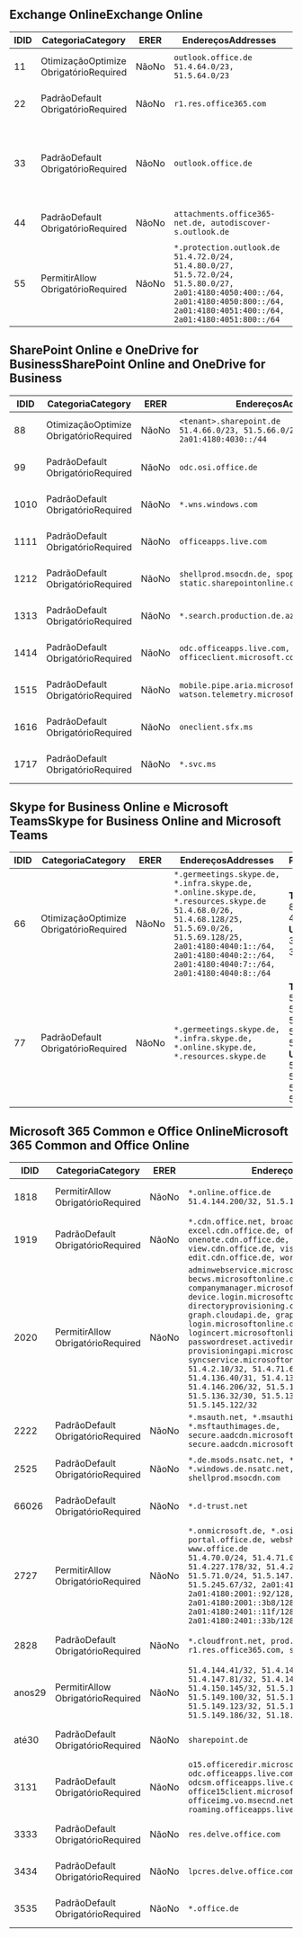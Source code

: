 <!--THIS FILE IS AUTOMATICALLY GENERATED. MANUAL CHANGES WILL BE OVERWRITTEN.-->
<!--Please contact the Office 365 Endpoints team with any questions.-->
<!--Germany endpoints version 2020062900-->
<!--File generated 2020-07-06 08:00:11.5780-->

## <a name="exchange-online"></a><span data-ttu-id="adaa5-101">Exchange Online</span><span class="sxs-lookup"><span data-stu-id="adaa5-101">Exchange Online</span></span>

<span data-ttu-id="adaa5-102">ID</span><span class="sxs-lookup"><span data-stu-id="adaa5-102">ID</span></span> | <span data-ttu-id="adaa5-103">Categoria</span><span class="sxs-lookup"><span data-stu-id="adaa5-103">Category</span></span> | <span data-ttu-id="adaa5-104">ER</span><span class="sxs-lookup"><span data-stu-id="adaa5-104">ER</span></span> | <span data-ttu-id="adaa5-105">Endereços</span><span class="sxs-lookup"><span data-stu-id="adaa5-105">Addresses</span></span> | <span data-ttu-id="adaa5-106">Portas</span><span class="sxs-lookup"><span data-stu-id="adaa5-106">Ports</span></span>
-- | -------------------- | -- | ----------------------------------------------------------------------------------------------------------------------------------------------------------------------------------------- | -------------------------------
<span data-ttu-id="adaa5-107">1</span><span class="sxs-lookup"><span data-stu-id="adaa5-107">1</span></span> | <span data-ttu-id="adaa5-108">Otimização</span><span class="sxs-lookup"><span data-stu-id="adaa5-108">Optimize</span></span><BR><span data-ttu-id="adaa5-109">Obrigatório</span><span class="sxs-lookup"><span data-stu-id="adaa5-109">Required</span></span> | <span data-ttu-id="adaa5-110">Não</span><span class="sxs-lookup"><span data-stu-id="adaa5-110">No</span></span> | `outlook.office.de`<BR>`51.4.64.0/23, 51.5.64.0/23` | <span data-ttu-id="adaa5-111">**TCP:** 443, 80</span><span class="sxs-lookup"><span data-stu-id="adaa5-111">**TCP:** 443, 80</span></span>
<span data-ttu-id="adaa5-112">2</span><span class="sxs-lookup"><span data-stu-id="adaa5-112">2</span></span> | <span data-ttu-id="adaa5-113">Padrão</span><span class="sxs-lookup"><span data-stu-id="adaa5-113">Default</span></span><BR><span data-ttu-id="adaa5-114">Obrigatório</span><span class="sxs-lookup"><span data-stu-id="adaa5-114">Required</span></span> | <span data-ttu-id="adaa5-115">Não</span><span class="sxs-lookup"><span data-stu-id="adaa5-115">No</span></span> | `r1.res.office365.com` | <span data-ttu-id="adaa5-116">**TCP:** 443, 80</span><span class="sxs-lookup"><span data-stu-id="adaa5-116">**TCP:** 443, 80</span></span>
<span data-ttu-id="adaa5-117">3</span><span class="sxs-lookup"><span data-stu-id="adaa5-117">3</span></span> | <span data-ttu-id="adaa5-118">Padrão</span><span class="sxs-lookup"><span data-stu-id="adaa5-118">Default</span></span><BR><span data-ttu-id="adaa5-119">Obrigatório</span><span class="sxs-lookup"><span data-stu-id="adaa5-119">Required</span></span> | <span data-ttu-id="adaa5-120">Não</span><span class="sxs-lookup"><span data-stu-id="adaa5-120">No</span></span> | `outlook.office.de` | <span data-ttu-id="adaa5-121">**TCP:** 143, 25, 587, 993, 995</span><span class="sxs-lookup"><span data-stu-id="adaa5-121">**TCP:** 143, 25, 587, 993, 995</span></span>
<span data-ttu-id="adaa5-122">4</span><span class="sxs-lookup"><span data-stu-id="adaa5-122">4</span></span> | <span data-ttu-id="adaa5-123">Padrão</span><span class="sxs-lookup"><span data-stu-id="adaa5-123">Default</span></span><BR><span data-ttu-id="adaa5-124">Obrigatório</span><span class="sxs-lookup"><span data-stu-id="adaa5-124">Required</span></span> | <span data-ttu-id="adaa5-125">Não</span><span class="sxs-lookup"><span data-stu-id="adaa5-125">No</span></span> | `attachments.office365-net.de, autodiscover-s.outlook.de` | <span data-ttu-id="adaa5-126">**TCP:** 443, 80</span><span class="sxs-lookup"><span data-stu-id="adaa5-126">**TCP:** 443, 80</span></span>
<span data-ttu-id="adaa5-127">5</span><span class="sxs-lookup"><span data-stu-id="adaa5-127">5</span></span> | <span data-ttu-id="adaa5-128">Permitir</span><span class="sxs-lookup"><span data-stu-id="adaa5-128">Allow</span></span><BR><span data-ttu-id="adaa5-129">Obrigatório</span><span class="sxs-lookup"><span data-stu-id="adaa5-129">Required</span></span> | <span data-ttu-id="adaa5-130">Não</span><span class="sxs-lookup"><span data-stu-id="adaa5-130">No</span></span> | `*.protection.outlook.de`<BR>`51.4.72.0/24, 51.4.80.0/27, 51.5.72.0/24, 51.5.80.0/27, 2a01:4180:4050:400::/64, 2a01:4180:4050:800::/64, 2a01:4180:4051:400::/64, 2a01:4180:4051:800::/64` | <span data-ttu-id="adaa5-131">**TCP:** 25, 443</span><span class="sxs-lookup"><span data-stu-id="adaa5-131">**TCP:** 25, 443</span></span>

## <a name="sharepoint-online-and-onedrive-for-business"></a><span data-ttu-id="adaa5-132">SharePoint Online e OneDrive for Business</span><span class="sxs-lookup"><span data-stu-id="adaa5-132">SharePoint Online and OneDrive for Business</span></span>

<span data-ttu-id="adaa5-133">ID</span><span class="sxs-lookup"><span data-stu-id="adaa5-133">ID</span></span> | <span data-ttu-id="adaa5-134">Categoria</span><span class="sxs-lookup"><span data-stu-id="adaa5-134">Category</span></span> | <span data-ttu-id="adaa5-135">ER</span><span class="sxs-lookup"><span data-stu-id="adaa5-135">ER</span></span> | <span data-ttu-id="adaa5-136">Endereços</span><span class="sxs-lookup"><span data-stu-id="adaa5-136">Addresses</span></span> | <span data-ttu-id="adaa5-137">Portas</span><span class="sxs-lookup"><span data-stu-id="adaa5-137">Ports</span></span>
-- | -------------------- | -- | ------------------------------------------------------------------------------ | ----------------
<span data-ttu-id="adaa5-138">8</span><span class="sxs-lookup"><span data-stu-id="adaa5-138">8</span></span> | <span data-ttu-id="adaa5-139">Otimização</span><span class="sxs-lookup"><span data-stu-id="adaa5-139">Optimize</span></span><BR><span data-ttu-id="adaa5-140">Obrigatório</span><span class="sxs-lookup"><span data-stu-id="adaa5-140">Required</span></span> | <span data-ttu-id="adaa5-141">Não</span><span class="sxs-lookup"><span data-stu-id="adaa5-141">No</span></span> | `<tenant>.sharepoint.de`<BR>`51.4.66.0/23, 51.5.66.0/23, 2a01:4180:4030::/44` | <span data-ttu-id="adaa5-142">**TCP:** 443, 80</span><span class="sxs-lookup"><span data-stu-id="adaa5-142">**TCP:** 443, 80</span></span>
<span data-ttu-id="adaa5-143">9</span><span class="sxs-lookup"><span data-stu-id="adaa5-143">9</span></span> | <span data-ttu-id="adaa5-144">Padrão</span><span class="sxs-lookup"><span data-stu-id="adaa5-144">Default</span></span><BR><span data-ttu-id="adaa5-145">Obrigatório</span><span class="sxs-lookup"><span data-stu-id="adaa5-145">Required</span></span> | <span data-ttu-id="adaa5-146">Não</span><span class="sxs-lookup"><span data-stu-id="adaa5-146">No</span></span> | `odc.osi.office.de` | <span data-ttu-id="adaa5-147">**TCP:** 443, 80</span><span class="sxs-lookup"><span data-stu-id="adaa5-147">**TCP:** 443, 80</span></span>
<span data-ttu-id="adaa5-148">10</span><span class="sxs-lookup"><span data-stu-id="adaa5-148">10</span></span> | <span data-ttu-id="adaa5-149">Padrão</span><span class="sxs-lookup"><span data-stu-id="adaa5-149">Default</span></span><BR><span data-ttu-id="adaa5-150">Obrigatório</span><span class="sxs-lookup"><span data-stu-id="adaa5-150">Required</span></span> | <span data-ttu-id="adaa5-151">Não</span><span class="sxs-lookup"><span data-stu-id="adaa5-151">No</span></span> | `*.wns.windows.com` | <span data-ttu-id="adaa5-152">**TCP:** 443, 80</span><span class="sxs-lookup"><span data-stu-id="adaa5-152">**TCP:** 443, 80</span></span>
<span data-ttu-id="adaa5-153">11</span><span class="sxs-lookup"><span data-stu-id="adaa5-153">11</span></span> | <span data-ttu-id="adaa5-154">Padrão</span><span class="sxs-lookup"><span data-stu-id="adaa5-154">Default</span></span><BR><span data-ttu-id="adaa5-155">Obrigatório</span><span class="sxs-lookup"><span data-stu-id="adaa5-155">Required</span></span> | <span data-ttu-id="adaa5-156">Não</span><span class="sxs-lookup"><span data-stu-id="adaa5-156">No</span></span> | `officeapps.live.com` | <span data-ttu-id="adaa5-157">**TCP:** 443, 80</span><span class="sxs-lookup"><span data-stu-id="adaa5-157">**TCP:** 443, 80</span></span>
<span data-ttu-id="adaa5-158">12</span><span class="sxs-lookup"><span data-stu-id="adaa5-158">12</span></span> | <span data-ttu-id="adaa5-159">Padrão</span><span class="sxs-lookup"><span data-stu-id="adaa5-159">Default</span></span><BR><span data-ttu-id="adaa5-160">Obrigatório</span><span class="sxs-lookup"><span data-stu-id="adaa5-160">Required</span></span> | <span data-ttu-id="adaa5-161">Não</span><span class="sxs-lookup"><span data-stu-id="adaa5-161">No</span></span> | `shellprod.msocdn.de, spoprod-a.akamaihd.net, static.sharepointonline.com` | <span data-ttu-id="adaa5-162">**TCP:** 443, 80</span><span class="sxs-lookup"><span data-stu-id="adaa5-162">**TCP:** 443, 80</span></span>
<span data-ttu-id="adaa5-163">13</span><span class="sxs-lookup"><span data-stu-id="adaa5-163">13</span></span> | <span data-ttu-id="adaa5-164">Padrão</span><span class="sxs-lookup"><span data-stu-id="adaa5-164">Default</span></span><BR><span data-ttu-id="adaa5-165">Obrigatório</span><span class="sxs-lookup"><span data-stu-id="adaa5-165">Required</span></span> | <span data-ttu-id="adaa5-166">Não</span><span class="sxs-lookup"><span data-stu-id="adaa5-166">No</span></span> | `*.search.production.de.azuretrafficmanager.de` | <span data-ttu-id="adaa5-167">**TCP:** 443</span><span class="sxs-lookup"><span data-stu-id="adaa5-167">**TCP:** 443</span></span>
<span data-ttu-id="adaa5-168">14</span><span class="sxs-lookup"><span data-stu-id="adaa5-168">14</span></span> | <span data-ttu-id="adaa5-169">Padrão</span><span class="sxs-lookup"><span data-stu-id="adaa5-169">Default</span></span><BR><span data-ttu-id="adaa5-170">Obrigatório</span><span class="sxs-lookup"><span data-stu-id="adaa5-170">Required</span></span> | <span data-ttu-id="adaa5-171">Não</span><span class="sxs-lookup"><span data-stu-id="adaa5-171">No</span></span> | `odc.officeapps.live.com, officeclient.microsoft.com` | <span data-ttu-id="adaa5-172">**TCP:** 443, 80</span><span class="sxs-lookup"><span data-stu-id="adaa5-172">**TCP:** 443, 80</span></span>
<span data-ttu-id="adaa5-173">15</span><span class="sxs-lookup"><span data-stu-id="adaa5-173">15</span></span> | <span data-ttu-id="adaa5-174">Padrão</span><span class="sxs-lookup"><span data-stu-id="adaa5-174">Default</span></span><BR><span data-ttu-id="adaa5-175">Obrigatório</span><span class="sxs-lookup"><span data-stu-id="adaa5-175">Required</span></span> | <span data-ttu-id="adaa5-176">Não</span><span class="sxs-lookup"><span data-stu-id="adaa5-176">No</span></span> | `mobile.pipe.aria.microsoft.com, ssw.live.com, watson.telemetry.microsoft.com` | <span data-ttu-id="adaa5-177">**TCP:** 443, 80</span><span class="sxs-lookup"><span data-stu-id="adaa5-177">**TCP:** 443, 80</span></span>
<span data-ttu-id="adaa5-178">16</span><span class="sxs-lookup"><span data-stu-id="adaa5-178">16</span></span> | <span data-ttu-id="adaa5-179">Padrão</span><span class="sxs-lookup"><span data-stu-id="adaa5-179">Default</span></span><BR><span data-ttu-id="adaa5-180">Obrigatório</span><span class="sxs-lookup"><span data-stu-id="adaa5-180">Required</span></span> | <span data-ttu-id="adaa5-181">Não</span><span class="sxs-lookup"><span data-stu-id="adaa5-181">No</span></span> | `oneclient.sfx.ms` | <span data-ttu-id="adaa5-182">**TCP:** 443, 80</span><span class="sxs-lookup"><span data-stu-id="adaa5-182">**TCP:** 443, 80</span></span>
<span data-ttu-id="adaa5-183">17</span><span class="sxs-lookup"><span data-stu-id="adaa5-183">17</span></span> | <span data-ttu-id="adaa5-184">Padrão</span><span class="sxs-lookup"><span data-stu-id="adaa5-184">Default</span></span><BR><span data-ttu-id="adaa5-185">Obrigatório</span><span class="sxs-lookup"><span data-stu-id="adaa5-185">Required</span></span> | <span data-ttu-id="adaa5-186">Não</span><span class="sxs-lookup"><span data-stu-id="adaa5-186">No</span></span> | `*.svc.ms` | <span data-ttu-id="adaa5-187">**TCP:** 443, 80</span><span class="sxs-lookup"><span data-stu-id="adaa5-187">**TCP:** 443, 80</span></span>

## <a name="skype-for-business-online-and-microsoft-teams"></a><span data-ttu-id="adaa5-188">Skype for Business Online e Microsoft Teams</span><span class="sxs-lookup"><span data-stu-id="adaa5-188">Skype for Business Online and Microsoft Teams</span></span>

<span data-ttu-id="adaa5-189">ID</span><span class="sxs-lookup"><span data-stu-id="adaa5-189">ID</span></span> | <span data-ttu-id="adaa5-190">Categoria</span><span class="sxs-lookup"><span data-stu-id="adaa5-190">Category</span></span> | <span data-ttu-id="adaa5-191">ER</span><span class="sxs-lookup"><span data-stu-id="adaa5-191">ER</span></span> | <span data-ttu-id="adaa5-192">Endereços</span><span class="sxs-lookup"><span data-stu-id="adaa5-192">Addresses</span></span> | <span data-ttu-id="adaa5-193">Portas</span><span class="sxs-lookup"><span data-stu-id="adaa5-193">Ports</span></span>
-- | -------------------- | -- | ----------------------------------------------------------------------------------------------------------------------------------------------------------------------------------------------------------------------------------------------- | --------------------------------------------------
<span data-ttu-id="adaa5-194">6</span><span class="sxs-lookup"><span data-stu-id="adaa5-194">6</span></span> | <span data-ttu-id="adaa5-195">Otimização</span><span class="sxs-lookup"><span data-stu-id="adaa5-195">Optimize</span></span><BR><span data-ttu-id="adaa5-196">Obrigatório</span><span class="sxs-lookup"><span data-stu-id="adaa5-196">Required</span></span> | <span data-ttu-id="adaa5-197">Não</span><span class="sxs-lookup"><span data-stu-id="adaa5-197">No</span></span> | `*.germeetings.skype.de, *.infra.skype.de, *.online.skype.de, *.resources.skype.de`<BR>`51.4.68.0/26, 51.4.68.128/25, 51.5.69.0/26, 51.5.69.128/25, 2a01:4180:4040:1::/64, 2a01:4180:4040:2::/64, 2a01:4180:4040:7::/64, 2a01:4180:4040:8::/64` | <span data-ttu-id="adaa5-198">**TCP:** 443, 80</span><span class="sxs-lookup"><span data-stu-id="adaa5-198">**TCP:** 443, 80</span></span><BR><span data-ttu-id="adaa5-199">**UDP:** 3478</span><span class="sxs-lookup"><span data-stu-id="adaa5-199">**UDP:** 3478</span></span>
<span data-ttu-id="adaa5-200">7</span><span class="sxs-lookup"><span data-stu-id="adaa5-200">7</span></span> | <span data-ttu-id="adaa5-201">Padrão</span><span class="sxs-lookup"><span data-stu-id="adaa5-201">Default</span></span><BR><span data-ttu-id="adaa5-202">Obrigatório</span><span class="sxs-lookup"><span data-stu-id="adaa5-202">Required</span></span> | <span data-ttu-id="adaa5-203">Não</span><span class="sxs-lookup"><span data-stu-id="adaa5-203">No</span></span> | `*.germeetings.skype.de, *.infra.skype.de, *.online.skype.de, *.resources.skype.de` | <span data-ttu-id="adaa5-204">**TCP:** 5061, 50000-59999</span><span class="sxs-lookup"><span data-stu-id="adaa5-204">**TCP:** 5061, 50000-59999</span></span><BR><span data-ttu-id="adaa5-205">**UDP:** 50000-59999</span><span class="sxs-lookup"><span data-stu-id="adaa5-205">**UDP:** 50000-59999</span></span>

## <a name="microsoft-365-common-and-office-online"></a><span data-ttu-id="adaa5-206">Microsoft 365 Common e Office Online</span><span class="sxs-lookup"><span data-stu-id="adaa5-206">Microsoft 365 Common and Office Online</span></span>

<span data-ttu-id="adaa5-207">ID</span><span class="sxs-lookup"><span data-stu-id="adaa5-207">ID</span></span> | <span data-ttu-id="adaa5-208">Categoria</span><span class="sxs-lookup"><span data-stu-id="adaa5-208">Category</span></span> | <span data-ttu-id="adaa5-209">ER</span><span class="sxs-lookup"><span data-stu-id="adaa5-209">ER</span></span> | <span data-ttu-id="adaa5-210">Endereços</span><span class="sxs-lookup"><span data-stu-id="adaa5-210">Addresses</span></span> | <span data-ttu-id="adaa5-211">Portas</span><span class="sxs-lookup"><span data-stu-id="adaa5-211">Ports</span></span>
-- | ------------------- | -- | -------------------------------------------------------------------------------------------------------------------------------------------------------------------------------------------------------------------------------------------------------------------------------------------------------------------------------------------------------------------------------------------------------------------------------------------------------------------------------------------------------------------------------------------------------------------------------------------------------------------------- | ----------------
<span data-ttu-id="adaa5-212">18</span><span class="sxs-lookup"><span data-stu-id="adaa5-212">18</span></span> | <span data-ttu-id="adaa5-213">Permitir</span><span class="sxs-lookup"><span data-stu-id="adaa5-213">Allow</span></span><BR><span data-ttu-id="adaa5-214">Obrigatório</span><span class="sxs-lookup"><span data-stu-id="adaa5-214">Required</span></span> | <span data-ttu-id="adaa5-215">Não</span><span class="sxs-lookup"><span data-stu-id="adaa5-215">No</span></span> | `*.online.office.de`<BR>`51.4.144.200/32, 51.5.149.3/32, 51.18.16.0/23` | <span data-ttu-id="adaa5-216">**TCP:** 443</span><span class="sxs-lookup"><span data-stu-id="adaa5-216">**TCP:** 443</span></span>
<span data-ttu-id="adaa5-217">19</span><span class="sxs-lookup"><span data-stu-id="adaa5-217">19</span></span> | <span data-ttu-id="adaa5-218">Padrão</span><span class="sxs-lookup"><span data-stu-id="adaa5-218">Default</span></span><BR><span data-ttu-id="adaa5-219">Obrigatório</span><span class="sxs-lookup"><span data-stu-id="adaa5-219">Required</span></span> | <span data-ttu-id="adaa5-220">Não</span><span class="sxs-lookup"><span data-stu-id="adaa5-220">No</span></span> | `*.cdn.office.net, broadcast.cdn.office.de, excel.cdn.office.de, officeapps.cdn.office.de, onenote.cdn.office.de, powerpoint.cdn.office.de, view.cdn.office.de, visio.cdn.office.de, word-edit.cdn.office.de, word-view.cdn.office.de` | <span data-ttu-id="adaa5-221">**TCP:** 443</span><span class="sxs-lookup"><span data-stu-id="adaa5-221">**TCP:** 443</span></span>
<span data-ttu-id="adaa5-222">20</span><span class="sxs-lookup"><span data-stu-id="adaa5-222">20</span></span> | <span data-ttu-id="adaa5-223">Permitir</span><span class="sxs-lookup"><span data-stu-id="adaa5-223">Allow</span></span><BR><span data-ttu-id="adaa5-224">Obrigatório</span><span class="sxs-lookup"><span data-stu-id="adaa5-224">Required</span></span> | <span data-ttu-id="adaa5-225">Não</span><span class="sxs-lookup"><span data-stu-id="adaa5-225">No</span></span> | `adminwebservice.microsoftonline.de, becws.microsoftonline.de, companymanager.microsoftonline.de, device.login.microsoftonline.de, directoryprovisioning.cloudapi.de, graph.cloudapi.de, graph.microsoft.de, login.microsoftonline.de, logincert.microsoftonline.de, pas.cloudapi.de, passwordreset.activedirectory.microsoftazure.de, provisioningapi.microsoftonline.de, syncservice.microsoftonline.de`<BR>`51.4.2.10/32, 51.4.71.61/32, 51.4.136.38/31, 51.4.136.40/31, 51.4.136.42/32, 51.4.146.38/32, 51.4.146.206/32, 51.5.16.7/32, 51.5.71.22/32, 51.5.136.32/30, 51.5.136.36/32, 51.5.145.29/32, 51.5.145.122/32` | <span data-ttu-id="adaa5-226">**TCP:** 443, 80</span><span class="sxs-lookup"><span data-stu-id="adaa5-226">**TCP:** 443, 80</span></span>
<span data-ttu-id="adaa5-227">22</span><span class="sxs-lookup"><span data-stu-id="adaa5-227">22</span></span> | <span data-ttu-id="adaa5-228">Padrão</span><span class="sxs-lookup"><span data-stu-id="adaa5-228">Default</span></span><BR><span data-ttu-id="adaa5-229">Obrigatório</span><span class="sxs-lookup"><span data-stu-id="adaa5-229">Required</span></span> | <span data-ttu-id="adaa5-230">Não</span><span class="sxs-lookup"><span data-stu-id="adaa5-230">No</span></span> | `*.msauth.net, *.msauthimages.de, *.msftauth.net, *.msftauthimages.de, secure.aadcdn.microsoftonline-p.com, secure.aadcdn.microsoftonline-p.de` | <span data-ttu-id="adaa5-231">**TCP:** 443, 80</span><span class="sxs-lookup"><span data-stu-id="adaa5-231">**TCP:** 443, 80</span></span>
<span data-ttu-id="adaa5-232">25</span><span class="sxs-lookup"><span data-stu-id="adaa5-232">25</span></span> | <span data-ttu-id="adaa5-233">Padrão</span><span class="sxs-lookup"><span data-stu-id="adaa5-233">Default</span></span><BR><span data-ttu-id="adaa5-234">Obrigatório</span><span class="sxs-lookup"><span data-stu-id="adaa5-234">Required</span></span> | <span data-ttu-id="adaa5-235">Não</span><span class="sxs-lookup"><span data-stu-id="adaa5-235">No</span></span> | `*.de.msods.nsatc.net, *.office.de.akadns.net, *.windows.de.nsatc.net, officehome.msocdn.de, shellprod.msocdn.com` | <span data-ttu-id="adaa5-236">**TCP:** 443, 80</span><span class="sxs-lookup"><span data-stu-id="adaa5-236">**TCP:** 443, 80</span></span>
<span data-ttu-id="adaa5-237">660</span><span class="sxs-lookup"><span data-stu-id="adaa5-237">26</span></span> | <span data-ttu-id="adaa5-238">Padrão</span><span class="sxs-lookup"><span data-stu-id="adaa5-238">Default</span></span><BR><span data-ttu-id="adaa5-239">Obrigatório</span><span class="sxs-lookup"><span data-stu-id="adaa5-239">Required</span></span> | <span data-ttu-id="adaa5-240">Não</span><span class="sxs-lookup"><span data-stu-id="adaa5-240">No</span></span> | `*.d-trust.net` | <span data-ttu-id="adaa5-241">**TCP:** 443, 80</span><span class="sxs-lookup"><span data-stu-id="adaa5-241">**TCP:** 443, 80</span></span>
<span data-ttu-id="adaa5-242">27</span><span class="sxs-lookup"><span data-stu-id="adaa5-242">27</span></span> | <span data-ttu-id="adaa5-243">Permitir</span><span class="sxs-lookup"><span data-stu-id="adaa5-243">Allow</span></span><BR><span data-ttu-id="adaa5-244">Obrigatório</span><span class="sxs-lookup"><span data-stu-id="adaa5-244">Required</span></span> | <span data-ttu-id="adaa5-245">Não</span><span class="sxs-lookup"><span data-stu-id="adaa5-245">No</span></span> | `*.onmicrosoft.de, *.osi.office.de, office.de, portal.office.de, webshell.suite.office.de, www.office.de`<BR>`51.4.70.0/24, 51.4.71.0/24, 51.4.226.115/32, 51.4.227.178/32, 51.4.230.178/32, 51.5.70.0/24, 51.5.71.0/24, 51.5.147.48/32, 51.5.242.163/32, 51.5.245.67/32, 2a01:4180:2001::2/128, 2a01:4180:2001::92/128, 2a01:4180:2001::234/128, 2a01:4180:2001::3b8/128, 2a01:4180:2401::5/128, 2a01:4180:2401::11f/128, 2a01:4180:2401::33b/128, 2a01:4180:2401::55b/128` | <span data-ttu-id="adaa5-246">**TCP:** 443, 80</span><span class="sxs-lookup"><span data-stu-id="adaa5-246">**TCP:** 443, 80</span></span>
<span data-ttu-id="adaa5-247">28</span><span class="sxs-lookup"><span data-stu-id="adaa5-247">28</span></span> | <span data-ttu-id="adaa5-248">Padrão</span><span class="sxs-lookup"><span data-stu-id="adaa5-248">Default</span></span><BR><span data-ttu-id="adaa5-249">Obrigatório</span><span class="sxs-lookup"><span data-stu-id="adaa5-249">Required</span></span> | <span data-ttu-id="adaa5-250">Não</span><span class="sxs-lookup"><span data-stu-id="adaa5-250">No</span></span> | `*.cloudfront.net, prod.msocdn.de, r1.res.office365.com, shellprod.msocdn.de` | <span data-ttu-id="adaa5-251">**TCP:** 443, 80</span><span class="sxs-lookup"><span data-stu-id="adaa5-251">**TCP:** 443, 80</span></span>
<span data-ttu-id="adaa5-252">anos</span><span class="sxs-lookup"><span data-stu-id="adaa5-252">29</span></span> | <span data-ttu-id="adaa5-253">Permitir</span><span class="sxs-lookup"><span data-stu-id="adaa5-253">Allow</span></span><BR><span data-ttu-id="adaa5-254">Obrigatório</span><span class="sxs-lookup"><span data-stu-id="adaa5-254">Required</span></span> | <span data-ttu-id="adaa5-255">Não</span><span class="sxs-lookup"><span data-stu-id="adaa5-255">No</span></span> | `51.4.144.41/32, 51.4.144.174/32, 51.4.145.38/32, 51.4.147.81/32, 51.4.147.233/32, 51.4.148.12/32, 51.4.150.145/32, 51.5.147.242/32, 51.5.149.100/32, 51.5.149.119/32, 51.5.149.123/32, 51.5.149.180/32, 51.5.149.186/32, 51.18.0.0/21` | <span data-ttu-id="adaa5-256">**TCP:** 443, 80</span><span class="sxs-lookup"><span data-stu-id="adaa5-256">**TCP:** 443, 80</span></span>
<span data-ttu-id="adaa5-257">até</span><span class="sxs-lookup"><span data-stu-id="adaa5-257">30</span></span> | <span data-ttu-id="adaa5-258">Padrão</span><span class="sxs-lookup"><span data-stu-id="adaa5-258">Default</span></span><BR><span data-ttu-id="adaa5-259">Obrigatório</span><span class="sxs-lookup"><span data-stu-id="adaa5-259">Required</span></span> | <span data-ttu-id="adaa5-260">Não</span><span class="sxs-lookup"><span data-stu-id="adaa5-260">No</span></span> | `sharepoint.de` | <span data-ttu-id="adaa5-261">**TCP:** 443, 80</span><span class="sxs-lookup"><span data-stu-id="adaa5-261">**TCP:** 443, 80</span></span>
<span data-ttu-id="adaa5-262">31</span><span class="sxs-lookup"><span data-stu-id="adaa5-262">31</span></span> | <span data-ttu-id="adaa5-263">Padrão</span><span class="sxs-lookup"><span data-stu-id="adaa5-263">Default</span></span><BR><span data-ttu-id="adaa5-264">Obrigatório</span><span class="sxs-lookup"><span data-stu-id="adaa5-264">Required</span></span> | <span data-ttu-id="adaa5-265">Não</span><span class="sxs-lookup"><span data-stu-id="adaa5-265">No</span></span> | `o15.officeredir.microsoft.com, odc.officeapps.live.com, odcsm.officeapps.live.com, office.microsoft.com, office15client.microsoft.com, officeimg.vo.msecnd.net, roaming.officeapps.live.com` | <span data-ttu-id="adaa5-266">**TCP:** 443, 80</span><span class="sxs-lookup"><span data-stu-id="adaa5-266">**TCP:** 443, 80</span></span>
<span data-ttu-id="adaa5-267">33</span><span class="sxs-lookup"><span data-stu-id="adaa5-267">33</span></span> | <span data-ttu-id="adaa5-268">Padrão</span><span class="sxs-lookup"><span data-stu-id="adaa5-268">Default</span></span><BR><span data-ttu-id="adaa5-269">Obrigatório</span><span class="sxs-lookup"><span data-stu-id="adaa5-269">Required</span></span> | <span data-ttu-id="adaa5-270">Não</span><span class="sxs-lookup"><span data-stu-id="adaa5-270">No</span></span> | `res.delve.office.com` | <span data-ttu-id="adaa5-271">**TCP:** 443</span><span class="sxs-lookup"><span data-stu-id="adaa5-271">**TCP:** 443</span></span>
<span data-ttu-id="adaa5-272">34</span><span class="sxs-lookup"><span data-stu-id="adaa5-272">34</span></span> | <span data-ttu-id="adaa5-273">Padrão</span><span class="sxs-lookup"><span data-stu-id="adaa5-273">Default</span></span><BR><span data-ttu-id="adaa5-274">Obrigatório</span><span class="sxs-lookup"><span data-stu-id="adaa5-274">Required</span></span> | <span data-ttu-id="adaa5-275">Não</span><span class="sxs-lookup"><span data-stu-id="adaa5-275">No</span></span> | `lpcres.delve.office.com` | <span data-ttu-id="adaa5-276">**TCP:** 443</span><span class="sxs-lookup"><span data-stu-id="adaa5-276">**TCP:** 443</span></span>
<span data-ttu-id="adaa5-277">35</span><span class="sxs-lookup"><span data-stu-id="adaa5-277">35</span></span> | <span data-ttu-id="adaa5-278">Padrão</span><span class="sxs-lookup"><span data-stu-id="adaa5-278">Default</span></span><BR><span data-ttu-id="adaa5-279">Obrigatório</span><span class="sxs-lookup"><span data-stu-id="adaa5-279">Required</span></span> | <span data-ttu-id="adaa5-280">Não</span><span class="sxs-lookup"><span data-stu-id="adaa5-280">No</span></span> | `*.office.de` | <span data-ttu-id="adaa5-281">**TCP:** 443, 80</span><span class="sxs-lookup"><span data-stu-id="adaa5-281">**TCP:** 443, 80</span></span>
